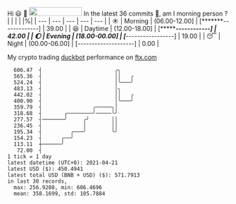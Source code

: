 Hi :smiley: :wave: <img src="https://jojoee.jojoee.com/api/utcnow" width="120" height="20">
In the latest 36 commits :bug:, am I morning person ? 
| | | | |%|
| --- | --- | --- | --- | --- |
| :sunny: | Morning | (06.00-12.00] | [*******-------------] | 39.00 |
| :satisfied: | Daytime | (12.00-18.00] | [********------------] | 42.00 |
| :moon: | Evening | (18.00-00.00] | [***-----------------] | 19.00 |
| :sleeping: | Night | (00.00-06.00] | [--------------------] | 0.00 |

My crypto trading [duckbot](https://github.com/jojoee/duckbot) performance on [ftx.com](https://ftx.com/#a=13144711)
```
  606.47  ┤                       ╭╮
  565.36  ┤                       ││   ╭
  524.24  ┤                       │╰───╯
  483.13  ┤                       │╮
  442.02  ┤                       ││   ╭
  400.90  ┤                       │╰───╯
  359.79  ┤                ╭─────╮│
  318.68  ┤       ╭────────╯─────╰╯
  277.57  ┤───────╯     ╭╯       ││
  236.45  ┤             │        ││
  195.34  ┤         ╭───╯        ╰╯
  154.23  ┤      ╭──╯
  113.11  ┼──────╯
   72.00  ┤
1 tick = 1 day
latest datetime (UTC+0): 2021-04-21
latest USD ($): 450.4941
latest total USD (BNB + USD) ($): 571.7913
in last 30 records,
  max: 256.9280, min: 606.4696
  mean: 358.1699, std: 105.7884
``` 

